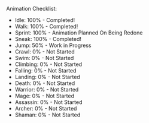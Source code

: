Animation Checklist:
 - Idle: 100% - Completed!
 - Walk: 100% - Completed!
 - Sprint: 100% - Animation Planned On Being Redone
 - Sneak: 100% - Completed!
 - Jump: 50% - Work in Progress
 - Crawl: 0% - Not Started
 - Swim: 0% - Not Started
 - Climbing: 0% - Not Started
 - Falling: 0% - Not Started
 - Landing: 0% - Not Started
 - Death: 0% - Not Started
 - Warrior: 0% - Not Started
 - Mage: 0% - Not Started
 - Assassin: 0% - Not Started
 - Archer: 0% - Not Started
 - Shaman: 0% - Not Started
